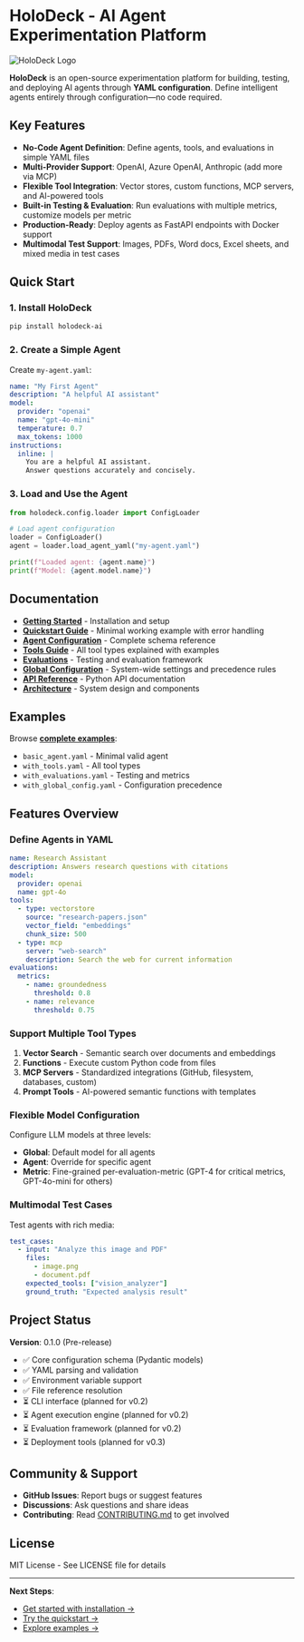 # HoloDeck - AI Agent Experimentation Platform

![HoloDeck Logo](assets/holodeck.png)

**HoloDeck** is an open-source experimentation platform for building, testing, and deploying AI agents through **YAML configuration**. Define intelligent agents entirely through configuration—no code required.

## Key Features

- **No-Code Agent Definition**: Define agents, tools, and evaluations in simple YAML files
- **Multi-Provider Support**: OpenAI, Azure OpenAI, Anthropic (add more via MCP)
- **Flexible Tool Integration**: Vector stores, custom functions, MCP servers, and AI-powered tools
- **Built-in Testing & Evaluation**: Run evaluations with multiple metrics, customize models per metric
- **Production-Ready**: Deploy agents as FastAPI endpoints with Docker support
- **Multimodal Test Support**: Images, PDFs, Word docs, Excel sheets, and mixed media in test cases

## Quick Start

### 1. Install HoloDeck

```bash
pip install holodeck-ai
```

### 2. Create a Simple Agent

Create `my-agent.yaml`:

```yaml
name: "My First Agent"
description: "A helpful AI assistant"
model:
  provider: "openai"
  name: "gpt-4o-mini"
  temperature: 0.7
  max_tokens: 1000
instructions:
  inline: |
    You are a helpful AI assistant.
    Answer questions accurately and concisely.
```

### 3. Load and Use the Agent

```python
from holodeck.config.loader import ConfigLoader

# Load agent configuration
loader = ConfigLoader()
agent = loader.load_agent_yaml("my-agent.yaml")

print(f"Loaded agent: {agent.name}")
print(f"Model: {agent.model.name}")
```

## Documentation

- **[Getting Started](getting-started/installation.md)** - Installation and setup
- **[Quickstart Guide](getting-started/quickstart.md)** - Minimal working example with error handling
- **[Agent Configuration](guides/agent-configuration.md)** - Complete schema reference
- **[Tools Guide](guides/tools.md)** - All tool types explained with examples
- **[Evaluations](guides/evaluations.md)** - Testing and evaluation framework
- **[Global Configuration](guides/global-config.md)** - System-wide settings and precedence rules
- **[API Reference](api/models.md)** - Python API documentation
- **[Architecture](architecture/overview.md)** - System design and components

## Examples

Browse **[complete examples](examples/README.md)**:

- `basic_agent.yaml` - Minimal valid agent
- `with_tools.yaml` - All tool types
- `with_evaluations.yaml` - Testing and metrics
- `with_global_config.yaml` - Configuration precedence

## Features Overview

### Define Agents in YAML

```yaml
name: Research Assistant
description: Answers research questions with citations
model:
  provider: openai
  name: gpt-4o
tools:
  - type: vectorstore
    source: "research-papers.json"
    vector_field: "embeddings"
    chunk_size: 500
  - type: mcp
    server: "web-search"
    description: Search the web for current information
evaluations:
  metrics:
    - name: groundedness
      threshold: 0.8
    - name: relevance
      threshold: 0.75
```

### Support Multiple Tool Types

1. **Vector Search** - Semantic search over documents and embeddings
2. **Functions** - Execute custom Python code from files
3. **MCP Servers** - Standardized integrations (GitHub, filesystem, databases, custom)
4. **Prompt Tools** - AI-powered semantic functions with templates

### Flexible Model Configuration

Configure LLM models at three levels:

- **Global**: Default model for all agents
- **Agent**: Override for specific agent
- **Metric**: Fine-grained per-evaluation-metric (GPT-4 for critical metrics, GPT-4o-mini for others)

### Multimodal Test Cases

Test agents with rich media:

```yaml
test_cases:
  - input: "Analyze this image and PDF"
    files:
      - image.png
      - document.pdf
    expected_tools: ["vision_analyzer"]
    ground_truth: "Expected analysis result"
```

## Project Status

**Version**: 0.1.0 (Pre-release)

- ✅ Core configuration schema (Pydantic models)
- ✅ YAML parsing and validation
- ✅ Environment variable support
- ✅ File reference resolution
- ⏳ CLI interface (planned for v0.2)
- ⏳ Agent execution engine (planned for v0.2)
- ⏳ Evaluation framework (planned for v0.2)
- ⏳ Deployment tools (planned for v0.3)

## Community & Support

- **GitHub Issues**: Report bugs or suggest features
- **Discussions**: Ask questions and share ideas
- **Contributing**: Read [CONTRIBUTING.md](CONTRIBUTING.md) to get involved

## License

MIT License - See LICENSE file for details

---

**Next Steps**:

- [Get started with installation →](getting-started/installation.md)
- [Try the quickstart →](getting-started/quickstart.md)
- [Explore examples →](examples/README.md)
